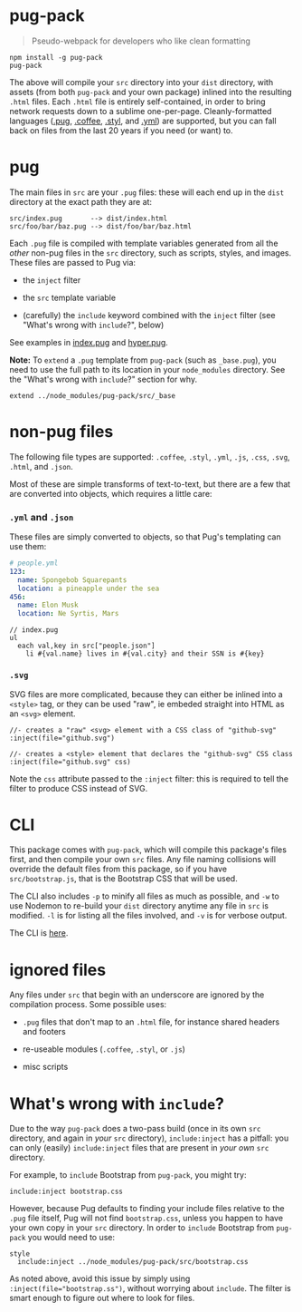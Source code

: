 # pug-pack

> Pseudo-webpack for developers who like clean formatting

```
npm install -g pug-pack
pug-pack
```

The above will compile your `src` directory into your `dist` directory, with
assets (from both `pug-pack` and your own package) inlined into the resulting
`.html` files. Each `.html` file is entirely self-contained, in order to bring
network requests down to a sublime one-per-page. Cleanly-formatted languages
([.pug](https://pugjs.org/api/getting-started.html),
[.coffee](http://coffeescript.org/), [.styl](http://stylus-lang.com/), and
[.yml](http://www.yaml.org/start.html)) are supported, but you can fall back
on files from the last 20 years if you need (or want) to.

# pug

The main files in `src` are your `.pug` files: these will each end up in
the `dist` directory at the exact path they are at:

    src/index.pug       --> dist/index.html
    src/foo/bar/baz.pug --> dist/foo/bar/baz.html

Each `.pug` file is compiled with template variables generated from all the
_other_ non-pug files in the `src` directory, such as scripts, styles, and
images. These files are passed to Pug via:

* the `inject` filter

* the `src` template variable

* (carefully) the `include` keyword combined with the `inject` filter (see
"What's wrong with `include`?", below)

See examples in [index.pug](test/index.pug) and [hyper.pug](test/hyper.pug).

**Note:** To `extend` a `.pug` template from `pug-pack` (such as `_base.pug`),
you need to use the full path to its location in your `node_modules`
directory. See the "What's wrong with `include`?" section for why.

    extend ../node_modules/pug-pack/src/_base

# non-pug files

The following file types are supported: `.coffee`, `.styl`, `.yml`, `.js`,
`.css`, `.svg`, `.html`, and `.json`.

Most of these are simple transforms of text-to-text, but there are a few
that are converted into objects, which requires a little care:

### `.yml` and `.json`

These files are simply converted to objects, so that Pug's templating can use
them:

```yml
# people.yml
123:
  name: Spongebob Squarepants
  location: a pineapple under the sea
456:
  name: Elon Musk
  location: Ne Syrtis, Mars
```

```pug
// index.pug
ul
  each val,key in src["people.json"]
    li #{val.name} lives in #{val.city} and their SSN is #{key}
```

### `.svg`

SVG files are more complicated, because they can either be inlined into a
`<style>` tag, or they can be used "raw", ie embeded straight into HTML as an
`<svg>` element.

```
//- creates a "raw" <svg> element with a CSS class of "github-svg"
:inject(file="github.svg")

//- creates a <style> element that declares the "github-svg" CSS class
:inject(file="github.svg" css)
```

Note the `css` attribute passed to the `:inject` filter: this is required to
tell the filter to produce CSS instead of SVG.

# CLI

This package comes with `pug-pack`, which will compile this package's files
first, and then compile your own `src` files. Any file naming collisions will
override the default files from this package, so if you have
`src/bootstrap.js`, that is the Bootstrap CSS that will be used.

The CLI also includes `-p` to minify all files as much as possible, and `-w`
to use Nodemon to re-build your `dist` directory anytime any file in `src`
is modified. `-l` is for listing all the files involved, and `-v` is for
verbose output.

The CLI is [here](lib/cli.coffee).

# ignored files

Any files under `src` that begin with an underscore are ignored by the
compilation process. Some possible uses:

* `.pug` files that don't map to an `.html` file, for instance shared headers
  and footers

* re-useable modules (`.coffee`, `.styl`, or `.js`)

* misc scripts

# What's wrong with `include`?

Due to the way `pug-pack` does a two-pass build (once in its own `src`
directory, and again in _your_ `src` directory), `include:inject` has a
pitfall: you can only (easily) `include:inject` files that are present in
_your own_ `src` directory.

For example, to `include` Bootstrap from `pug-pack`, you might try:

    include:inject bootstrap.css

However, because Pug defaults to finding your include files relative to the
`.pug` file itself, Pug will not find `bootstrap.css`, unless you happen to
have your own copy in your `src` directory. In order to `include` Bootstrap
from `pug-pack` you would need to use:

    style
      include:inject ../node_modules/pug-pack/src/bootstrap.css

As noted above, avoid this issue by simply using
`:inject(file="bootstrap.ss")`, without worrying about `include`. The filter
is smart enough to figure out where to look for files.

